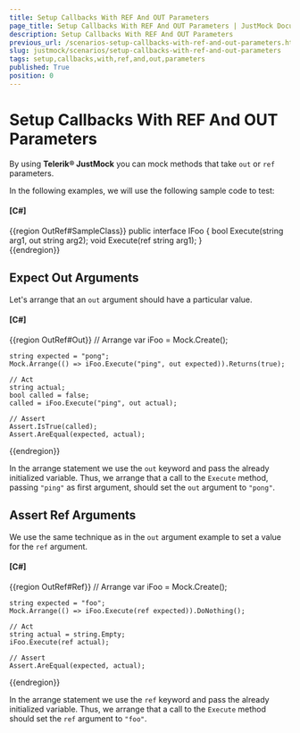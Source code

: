```yaml
---
title: Setup Callbacks With REF And OUT Parameters
page_title: Setup Callbacks With REF And OUT Parameters | JustMock Documentation
description: Setup Callbacks With REF And OUT Parameters
previous_url: /scenarios-setup-callbacks-with-ref-and-out-parameters.html
slug: justmock/scenarios/setup-callbacks-with-ref-and-out-parameters
tags: setup,callbacks,with,ref,and,out,parameters
published: True
position: 0
---
```


# Setup Callbacks With REF And OUT Parameters

By using __Telerik® JustMock__ you can mock methods that take `out` or `ref` parameters.

In the following examples, we will use the following sample code to test:

  #### __[C#]__

  {{region OutRef#SampleClass}}
    public interface IFoo
	{
	    bool Execute(string arg1, out string arg2);
	    void Execute(ref string arg1);
	}  
  {{endregion}}


## Expect Out Arguments

Let's arrange that an `out` argument should have a particular value.

  #### __[C#]__

  {{region OutRef#Out}}
    // Arrange
	var iFoo = Mock.Create<IFoo>();
	
	string expected = "pong";
	Mock.Arrange(() => iFoo.Execute("ping", out expected)).Returns(true);
	
	// Act
	string actual;
	bool called = false;
	called = iFoo.Execute("ping", out actual);
	
	// Assert
	Assert.IsTrue(called);
	Assert.AreEqual(expected, actual);  
  {{endregion}}


In the arrange statement we use the `out` keyword and pass the already initialized variable. Thus, we arrange that a call to the `Execute` method, passing `"ping"` as first argument, should set the `out` argument to `"pong"`.

## Assert Ref Arguments

We use the same technique as in the `out` argument example to set a value for the `ref` argument.

  #### __[C#]__

  {{region OutRef#Ref}}
    // Arrange
	var iFoo = Mock.Create<IFoo>();
	
	string expected = "foo";
	Mock.Arrange(() => iFoo.Execute(ref expected)).DoNothing();
	
	// Act
	string actual = string.Empty;
	iFoo.Execute(ref actual);
	
	// Assert
	Assert.AreEqual(expected, actual);  
  {{endregion}}


In the arrange statement we use the `ref` keyword and pass the already initialized variable. Thus, we arrange that a call to the `Execute` method should set the `ref` argument to `"foo"`.
